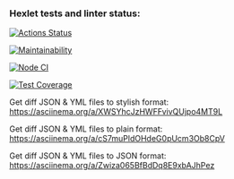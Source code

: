 ### Hexlet tests and linter status:
[![Actions Status](https://github.com/AlexSerdyuk83/frontend-project-lvl2/workflows/hexlet-check/badge.svg)](https://github.com/AlexSerdyuk83/frontend-project-lvl2/actions)

[![Maintainability](https://api.codeclimate.com/v1/badges/a99a88d28ad37a79dbf6/maintainability)](https://codeclimate.com/github/codeclimate/codeclimate/maintainability)

[![Node CI](https://github.com/AlexSerdyuk83/frontend-project-lvl2/actions/workflows/nodejs.yml/badge.svg)](https://github.com/AlexSerdyuk83/frontend-project-lvl2/actions/workflows/nodejs.yml)

[![Test Coverage](https://api.codeclimate.com/v1/badges/5f8650d870065d3fb560/test_coverage)](https://codeclimate.com/github/AlexSerdyuk83/frontend-project-lvl2/test_coverage)


Get diff JSON & YML files to stylish format: https://asciinema.org/a/XWSYhcJzHWFFvivQUjpo4MT9L

Get diff JSON & YML files to plain format: https://asciinema.org/a/cS7muPldOHdeG0pUcm3Ob8CpV

Get diff JSON & YML files to JSON format: https://asciinema.org/a/Zwiza065BfBdDq8E9xbAJhPez
